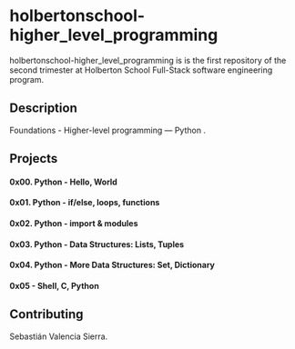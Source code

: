 # holbertonschool-higher_level_programming

holbertonschool-higher_level_programming is is the first repository of the second trimester at Holberton School Full-Stack software engineering program.

## Description

Foundations - Higher-level programming ― Python .

## Projects

#### 0x00. Python - Hello, World
#### 0x01. Python - if/else, loops, functions
#### 0x02. Python - import & modules
#### 0x03. Python - Data Structures: Lists, Tuples
#### 0x04. Python - More Data Structures: Set, Dictionary
#### 0x05 - Shell, C, Python

## Contributing

Sebastián Valencia Sierra.
